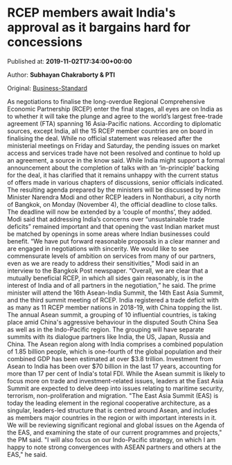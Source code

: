
# RCEP members await India's approval as it bargains hard for concessions

Published at: **2019-11-02T17:34:00+00:00**

Author: **Subhayan Chakraborty &amp; PTI**

Original: [Business-Standard](https://www.business-standard.com/article/economy-policy/rcep-members-await-india-s-approval-as-it-bargains-hard-for-concessions-119110201003_1.html)

As negotiations to finalise the long-overdue Regional Comprehensive Economic Partnership (RCEP) enter the final stages, all eyes are on India as to whether it will take the plunge and agree to the world’s largest free-trade agreement (FTA) spanning 16 Asia-Pacific nations. According to diplomatic sources, except India, all the 15 RCEP member countries are on board in finalising the deal.
While no official statement was released after the ministerial meetings on Friday and Saturday, the pending issues on market access and services trade have not been resolved and continue to hold up an agreement, a source in the know said.
While India might support a formal announcement about the completion of talks with an ‘in-principle’ backing for the deal, it has clarified that it remains unhappy with the current status of offers made in various chapters of discussions, senior officials indicated. The resulting agenda prepared by the ministers will be discussed by Prime Minister Narendra Modi and other RCEP leaders in Nonthaburi, a city north of Bangkok, on Monday (November 4), the official deadline to close talks. The deadline will now be extended by a ‘couple of months’, they added.
Modi said that addressing India’s concerns over “unsustainable trade deficits” remained important and that opening the vast Indian market must be matched by openings in some areas where Indian businesses could benefit. “We have put forward reasonable proposals in a clear manner and are engaged in negotiations with sincerity.
We would like to see commensurate levels of ambition on services from many of our partners, even as we are ready to address their sensitivities,” Modi said in an interview to the Bangkok Post newspaper.
“Overall, we are clear that a mutually beneficial RCEP, in which all sides gain reasonably, is in the interest of India and of all partners in the negotiation,” he said. The prime minister will attend the 16th Asean-India Summit, the 14th East Asia Summit, and the third summit meeting of RCEP.
India registered a trade deficit with as many as 11 RCEP member nations in 2018-19, with China topping the list.
The annual Asean summit, a grouping of 10 influential countries, is taking place amid China's aggressive behaviour in the disputed South China Sea as well as in the Indo-Pacific region. The grouping will have separate summits with its dialogue partners like India, the US, Japan, Russia and China.
The Asean region along with India comprises a combined population of 1.85 billion people, which is one-fourth of the global population and their combined GDP has been estimated at over $3.8 trillion. Investment from Asean to India has been over $70 billion in the last 17 years, accounting for more than 17 per cent of India's total FDI.
While the Asean summit is likely to focus more on trade and investment-related issues, leaders at the East Asia Summit are expected to delve deep into issues relating to maritime security, terrorism, non-proliferation and migration. "The East Asia Summit (EAS) is today the leading element in the regional cooperative architecture, as a singular, leaders-led structure that is centred around Asean, and includes as members major countries in the region or with important interests in it. We will be reviewing significant regional and global issues on the Agenda of the EAS, and examining the state of our current programmes and projects," the PM said.
"I will also focus on our Indo-Pacific strategy, on which I am happy to note strong convergences with ASEAN partners and others at the EAS," he said.

